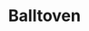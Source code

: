 ---
layout: page
title: Balltoven
importance: 3
description: Balltoven
image: Music Playing Pinball Machine
tag: work
---